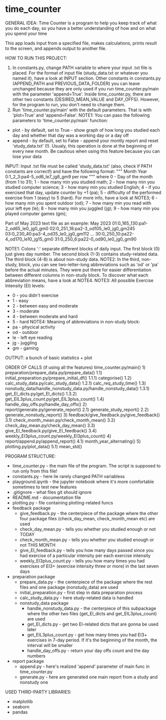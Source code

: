 # time_counter


GENERAL IDEA:
Time Counter is a program to help you keep track of what you do each day, so you have a better understanding of how and on what you spend your time

This app loads input from a specified file, makes calculations, prints result to the screen, and appends output to another file.


HOW TO RUN THIS PROJECT:
1) In constants.py, change PATH variable to where your input .txt file is placed. For the format of input file (study_data.txt or whatever you named it), have a look at INPUT section. Other constants in constants.py (APPEND_PATH and PREVIOUS_DATA_FOLDER) you can leave unchanged because they are only used if you run time_counter.py/main with the parameter 'append=True'. Inside time_counter.py, there are other two constants (DESIRED_MEAN_VALUE and DAY_OFFS). However, for the program to run, you don't need to change them.
2) Run 'time_counter.py/main' with the default parameters. That is with 'plot=True' and 'append=False'.
NOTE1: You can pass the following parameters to 'time_counter.py/main' function:
- plot - by default, set to True - show graph of how long you studied each day and whether that day was a working day or a day off
- append - by default, set to False - append your montly report and reset 'study_data.txt' (!). Usualy, this operation is done at the beginning of every new month. Be cautious when using this feature because you can lose your data


INPUT:
Input .txt file must be called 'study_data.txt' (also, check if PATH constants are correct!) and have the following format:
"""
  Month Year
  0:1_2_3:pa4-5_od6_le7_jg8_gm9 per row
"""
  where
    0 - Day of the month (from 1 to 31);
    1 - how many min you studied math;
    2 - how many min you studied computer science;
    3 - how many min you studied English;
    4 - if you exercised that day, update counter by +1 (pa);
    5 - difficulty of the performed exercise from 1 (easy) to 5 (hard). For more info, have a look at NOTE3;
    6 - how many min you spent outdoor (od);
    7 - how many min you read with your left eye (le);
    8 - how many min you juggled (jg);
    9 - how many min you played computer games (gm);

Part of May 2023 text file as an example:
    May 2023
    01:0_165_130:pa1-2_od65_le0_jg0_gm0
    02:0_251_18:pa2-3_od105_le0_jg0_gm245
    03:0_230_40:pa3-4_od35_le0_jg0_gm112
    ...
    30:0_250_10:pa22-4_od170_le10_jg15_gm0
    31:0_250_6:pa22-0_od90_le0_jg0_gm90

NOTE1: Colons ':' separate different blocks of daily input. The first block (0) just gives day number. The second block (1-3) contains study-related data. The third block (4-8) is about non-study data.
NOTE2: In the third, non-study, block, you can see two-letter-long abbreviations such as 'od' or 'pa' before the actual minutes. They were put there for easier differentiation between different columns in non-study block. To discover what each abbreviation means, have a look at NOTE4.
NOTE3: All possible Exercise Intensity (EI) levels:
- 0 - you didn't exercise
- 1 - easy
- 2 - between easy and moderate
- 3 - moderate
- 4 - between moderate and hard
- 5 - hard
NOTE4: Meaning of abbreviations in non-study block:
- pa - phycical activity
- od - outdoor
- le - left eye reading
- jg - juggling
- gm - gaming


OUTPUT:
a bunch of basic statistics + plot


ORDER OF CALLS (if using all the features)
time_counter.py/main()
    1) preparation/prepare_data.py/prepare_data()
        1.1) initial_preparation.py/prepare_initial_df()
            1.1.1) categorise()
        1.2) calc_study_data.py/calc_study_data()
            1.2.1) calc_req_study_time()
        1.3) nonstudy_data/handle_nonstudy_data.py/handle_nonstudy_data()
            1.3.1) get_EI_dicts.py/get_EI_dicts()
            1.3.2) get_EIL3plus_count.py/get_EIL3plus_count()
        1.4) handle_day_offs.py/handle_day_offs()
    2) report/generate.py/generate_report()
        2.1) generate_study_report()
        2.2) generate_nonstudy_report()
    3) feedback/give_feedback.py/give_feedback()
        3.1) check_month_mean.py/check_month_mean()
        3.2) check_day_mean.py/check_day_mean()
        3.3) give_EI_feedback.py/give_EI_feedback()
        3.4) weekly_EI3plus_count.py/weekly_EI3plus_count()
    4) report/append.py/append_report()
        4.1) month_year_alternating()
    5) plotting.py/plot_data()
        5.1) mean_std()


PROGRAM STRUCTURE:
- time_counter.py - the main file of the program. The script is supposed to run only from this file!
- constants.py - here lie rarely changed PATH variabless
- playground.ipynb - the jupyter notebook where it's more comfortable sometimes to test new features
- .gitignore - what files git should ignore
- README.md - documentation file
- plotting.py - file containing plotting-related funcs
- feedback package
    - give_feedback.py - the centerpiece of the package where the other four package files (check_day_mean, check_month_mean etc) are used
    - check_day_mean.py - tells you whether you studied enough or not TODAY
    - check_month_mean.py - tells you whether you studied enough or not THIS MONTH
    - give_EI_feedback.py - tells you how many days passed since you had exercise of a particular intensity per each exercise intensity
    - weekly_EI3plus_count.py - tells you how many times you had exercises of EI3+ (exercise intensity three or more) in the last seven days
- preparation package
    - prepare_data.py - the centerpiece of the package where the rest files and one package (nonstudy_data) are used
    - initial_preparation.py - first step in data preparation process
    - calc_study_data.py - here study-related data is handled
    - nonstudy_data package
        - handle_nonstudy_data.py - the centerpiece of this subpackage where the other two files (get_EI_dicts and get_EIL3plus_count) are used
        - get_EI_dicts.py - get two EI-related dicts that are gonna be used later
        - get_EIL3plus_count.py - get how many times you had EI3+ exercises in 7-day period. If it's the beginning of the month, the interval will be smaller
        - handle_day_offs.py - return your day offs count and the day numbers
- report package
    - append.py - here's realized 'append' parameter of main func in time_counter.py
    - generate.py - here are generated one main report from a study and nonstudy one


USED THIRD-PARTY LIBRARIES:
- matplotlib
- seaborn
- pandas
